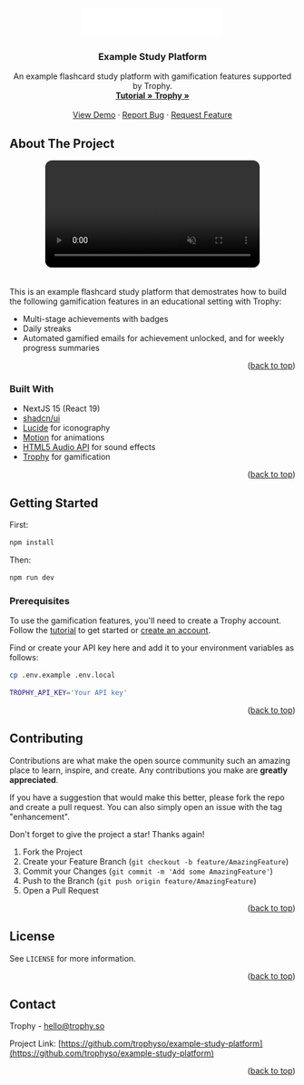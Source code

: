<a id="readme-top"></a>

<br />

<div align="center">
  <a href="https://github.com/trophyso/example-study-platform">
    <img src="assets/logo_dark.svg" alt="Trophy" width="250" height="50">
  </a>

<h3 align="center">Example Study Platform</h3>
  <p align="center">
    An example flashcard study platform with gamification features supported by Trophy.
    <br />
    <a href="https://docs.trophy.so/guides/tutorials/how-to-build-a-gamified-study-platform">
        <strong>Tutorial »</strong>
    </a>
    <a href="http://trophy.so?utm_source=github&utm_medium=example-apps&utm_campaign=example-study-app">
        <strong>Trophy »</strong>
    </a>
    <br />
    <br />
    <a href="https://github.com/trophyso/example-study-platform">View Demo</a>
    &middot;
    <a href="https://github.com/trophyso/example-study-platform/issues/new?labels=bug&template=bug-report---.md">Report Bug</a>
    &middot;
    <a href="https://github.com/trophyso/example-study-platform/issues/new?labels=enhancement&template=feature-request---.md">Request Feature</a>
  </p>
</div>

<!-- ABOUT THE PROJECT -->

## About The Project

<div align="center">
  <video width="75%" autoplay loop muted playsinline style="border-radius: 12px;">
    <source src="assets/demo.mp4" type="video/mp4">
    Your browser does not support the video tag.
  </video>
</div>

<br />

This is an example flashcard study platform that demostrates how to build the following gamification features in an educational setting with Trophy:

- Multi-stage achievements with badges
- Daily streaks
- Automated gamified emails for achievement unlocked, and for weekly progress summaries

<p align="right">(<a href="#readme-top">back to top</a>)</p>

### Built With

- NextJS 15 (React 19)
- [shadcn/ui](https://ui.shadcn.com)
- [Lucide](https://lucide.dev/icons) for iconography
- [Motion](https://motion.dev/) for animations
- [HTML5 Audio API](https://developer.mozilla.org/en-US/docs/Web/API/Web_Audio_API) for sound effects
- [Trophy](http://trophy.so?utm_source=github&utm_medium=example-apps&utm_campaign=example-study-app) for gamification

<p align="right">(<a href="#readme-top">back to top</a>)</p>

<!-- GETTING STARTED -->

## Getting Started

First:

```bash
npm install
```

Then:

```bash
npm run dev
```

### Prerequisites

To use the gamification features, you'll need to create a Trophy account. Follow the [tutorial](https://docs.trophy.so/guides/tutorials/how-to-build-a-gamified-study-platform) to get started or [create an account](http://app.trophy.so/sign-up?utm_source=github&utm_medium=example-apps&utm_campaign=example-study-app).

Find or create your API key here and add it to your environment variables as follows:

```bash
cp .env.example .env.local
```

```bash
TROPHY_API_KEY='Your API key'
```

<p align="right">(<a href="#readme-top">back to top</a>)</p>

<!-- CONTRIBUTING -->

## Contributing

Contributions are what make the open source community such an amazing place to learn, inspire, and create. Any contributions you make are **greatly appreciated**.

If you have a suggestion that would make this better, please fork the repo and create a pull request. You can also simply open an issue with the tag "enhancement".

Don't forget to give the project a star! Thanks again!

1. Fork the Project
2. Create your Feature Branch (`git checkout -b feature/AmazingFeature`)
3. Commit your Changes (`git commit -m 'Add some AmazingFeature'`)
4. Push to the Branch (`git push origin feature/AmazingFeature`)
5. Open a Pull Request

<p align="right">(<a href="#readme-top">back to top</a>)</p>

<!-- LICENSE -->

## License

See `LICENSE` for more information.

<p align="right">(<a href="#readme-top">back to top</a>)</p>

<!-- CONTACT -->

## Contact

Trophy - hello@trophy.so

Project Link: [https://github.com/trophyso/example-study-platform](https://github.com/trophyso/example-study-platform)

<p align="right">(<a href="#readme-top">back to top</a>)</p>
